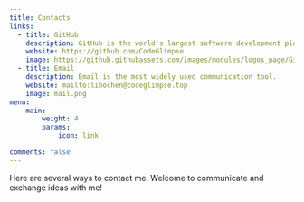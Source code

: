 ```yaml
---
title: Contacts
links:
  - title: GitHub
    description: GitHub is the world's largest software development platform.
    website: https://github.com/CodeGlimpse
    image: https://github.githubassets.com/images/modules/logos_page/GitHub-Mark.png
  - title: Email
    description: Email is the most widely used communication tool.
    website: mailto:libochen@codeglimpse.top
    image: mail.png
menu:
    main: 
        weight: 4
        params:
            icon: link

comments: false
---
```


Here are several ways to contact me. Welcome to communicate and exchange ideas with me!